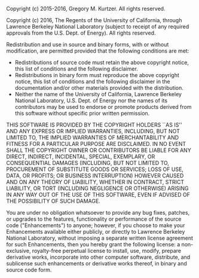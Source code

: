 Copyright (c) 2015-2016, Gregory M. Kurtzer. All rights reserved.

Copyright (c) 2016, The Regents of the University of California,
through Lawrence Berkeley National Laboratory (subject to receipt of any
required approvals from the U.S. Dept. of Energy).  All rights reserved.

Redistribution and use in source and binary forms, with or without
modification, are permitted provided that the following conditions
are met:

* Redistributions of source code must retain the above copyright
notice, this list of conditions and the following disclaimer.
* Redistributions in binary form must reproduce the above copyright
notice, this list of conditions and the following disclaimer in the
documentation and/or other materials provided with the distribution.
* Neither the name of the University of California, Lawrence Berkeley
National Laboratory, U.S. Dept. of Energy nor the names of its
contributors may be used to endorse or promote products derived from
this software without specific prior written permission.

THIS SOFTWARE IS PROVIDED BY THE COPYRIGHT HOLDERS ``AS IS'' AND ANY
EXPRESS OR IMPLIED WARRANTIES, INCLUDING, BUT NOT LIMITED TO, THE
IMPLIED WARRANTIES OF MERCHANTABILITY AND FITNESS FOR A PARTICULAR
PURPOSE ARE DISCLAIMED.  IN NO EVENT SHALL THE COPYRIGHT OWNER OR
CONTRIBUTORS BE LIABLE FOR ANY DIRECT, INDIRECT, INCIDENTAL, SPECIAL,
EXEMPLARY, OR CONSEQUENTIAL DAMAGES (INCLUDING, BUT NOT LIMITED TO,
PROCUREMENT OF SUBSTITUTE GOODS OR SERVICES; LOSS OF USE, DATA, OR
PROFITS; OR BUSINESS INTERRUPTION) HOWEVER CAUSED AND ON ANY THEORY
OF LIABILITY, WHETHER IN CONTRACT, STRICT LIABILITY, OR TORT
(INCLUDING NEGLIGENCE OR OTHERWISE) ARISING IN ANY WAY OUT OF THE USE
OF THIS SOFTWARE, EVEN IF ADVISED OF THE POSSIBILITY OF SUCH DAMAGE.


You are under no obligation whatsoever to provide any bug fixes, patches,
or upgrades to the features, functionality or performance of the source
code ("Enhancements") to anyone; however, if you choose to make your
Enhancements available either publicly, or directly to Lawrence Berkeley
National Laboratory, without imposing a separate written license
agreement for such Enhancements, then you hereby grant the following
license: a non-exclusive, royalty-free perpetual license to install, use,
modify, prepare derivative works, incorporate into other computer software,
distribute, and sublicense such enhancements or derivative works thereof,
in binary and source code form.
